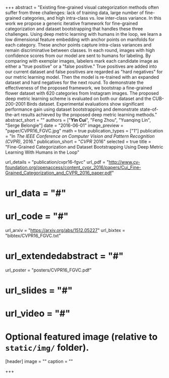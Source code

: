 +++
abstract = "Existing fine-grained visual categorization methods often suffer from three challenges: lack of training data, large number of fine-grained categories, and high intra-class vs. low inter-class variance. In this work we propose a generic iterative framework for fine-grained categorization and dataset bootstrapping that handles these three challenges. Using deep metric learning with humans in the loop, we learn a low dimensional feature embedding with anchor points on manifolds for each category. These anchor points capture intra-class variances and remain discriminative between classes. In each round, images with high confidence scores from our model are sent to humans for labeling. By comparing with exemplar images, labelers mark each candidate image as either a \"true positive\" or a \"false positive.\" True positives are added into our current dataset and false positives are regarded as \"hard negatives\" for our metric learning model. Then the model is re-trained with an expanded dataset and hard negatives for the next round. To demonstrate the effectiveness of the proposed framework, we bootstrap a fine-grained flower dataset with 620 categories from Instagram images. The proposed deep metric learning scheme is evaluated on both our dataset and the CUB-200-2001 Birds dataset. Experimental evaluations show significant performance gain using dataset bootstrapping and demonstrate state-of-the-art results achieved by the proposed deep metric learning methods."
abstract_short = ""
authors = ["**Yin Cui**", "Feng Zhou", "Yuanqing Lin", "Serge Belongie"]
date = "2016-06-01"
image_preview = "paper/CVPR16_FGVC.jpg"
math = true
publication_types = ["1"]
publication = "In *The IEEE Conference on Computer Vision and Pattern Recognition (CVPR)*, 2016."
publication_short = "*CVPR* 2016"
selected = true
title = "Fine-Grained Categorization and Dataset Bootstrapping Using Deep Metric Learning With Humans in the Loop"

url_details = "publication/cvpr16-fgvc"
url_pdf = "http://www.cv-foundation.org/openaccess/content_cvpr_2016/papers/Cui_Fine-Grained_Categorization_and_CVPR_2016_paper.pdf"
# url_data = "#"
# url_code = "#"
url_arxiv = "https://arxiv.org/abs/1512.05227"
url_bixtex = "bibtex/CVPR16_FGVC.txt"
# url_extendedabstract = "#"
url_poster = "posters/CVPR16_FGVC.pdf"
# url_slides = "#"
# url_video = "#"

# Optional featured image (relative to `static/img/` folder).
[header]
image = ""
caption = ""

+++
